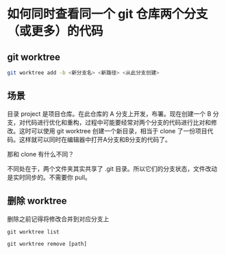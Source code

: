 # 如何同时查看同一个 git 仓库两个分支（或更多）的代码

## git worktree

```bash
git worktree add -b <新分支名> <新路径> <从此分支创建>
```

## 场景

目录 project 是项目仓库。在此仓库的 A 分支上开发，布署。现在创建一个 B 分支，对代码进行优化和重构，过程中可能要经常对两个分支的代码进行比对和修改。这时可以使用 git worktree 创建一个新目录，相当于 clone 了一份项目代码。这样就可以同时在编辑器中打开A分支和B分支的代码了。

那和 clone 有什么不同？

不同处在于，两个文件夹其实共享了 .git 目录。所以它们的分支状态，文件改动是实时同步的。不需要你 pull。

## 删除 worktree

删除之前记得将修改合并到对应分支上

```shell
git worktree list

git worktree remove [path]
```